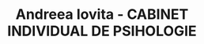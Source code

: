 ---
# preview details
layout: works-single
title: Andreea Iovita - CABINET INDIVIDUAL DE PSIHOLOGIE
category: Sanatate
category_slug: sanatate
image: assets/img/logos/iovita.png
short_description: "- 50% evaluarea personalității
<br> - 10% Evaluarea si consilierea psihologica a copilului/ adultului/cuplului si familiei"

# full details
live_preview: https://www.facebook.com/psihologandreeaiovita/
info:
  - label: Reducere
    value: 10% 

  - label: Contact
    value: <a href="https://www.facebook.com/psihologandreeaiovita/" target="_blank">Website</a>


description1:
  show: yes
  title: "- 50% evaluarea personalității
<br> - 10% Evaluarea si consilierea psihologica a copilului/ adultului/cuplului si familiei"
  text: "<p>.</p>
  "

---